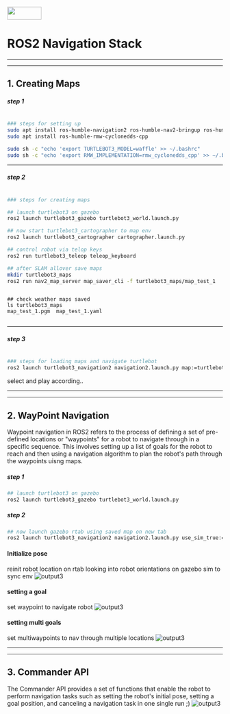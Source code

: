 <br>
<img src="https://media0.giphy.com/media/J19OSJKmqCyP7Mfjt1/giphy.gif" width="80" height="30" /> 

# ROS2 Navigation Stack

___
___

## 1. Creating Maps

##### step 1

```bash

### steps for setting up
sudo apt install ros-humble-navigation2 ros-humble-nav2-bringup ros-humble-turtlebot3* ros-humble-turtlebot3-simulations 
sudo apt install ros-humble-rmw-cyclonedds-cpp

sudo sh -c "echo 'export TURTLEBOT3_MODEL=waffle' >> ~/.bashrc"
sudo sh -c "echo 'export RMW_IMPLEMENTATION=rmw_cyclonedds_cpp' >> ~/.bashrc"
```
___


##### step 2 
```bash

### steps for creating maps

## launch turtlebot3 on gazebo 
ros2 launch turtlebot3_gazebo turtlebot3_world.launch.py 

## now start turtlebot3_cartographer to map env
ros2 launch turtlebot3_cartographer cartographer.launch.py 

## control robot via telop keys
ros2 run turtlebot3_teleop teleop_keyboard 

## after SLAM allover save maps
mkdir turtlebot3_maps
ros2 run nav2_map_server map_saver_cli -f turtlebot3_maps/map_test_1

```

```

## check weather maps saved
ls turtlebot3_maps
map_test_1.pgm  map_test_1.yaml


```
___


##### step 3
```bash

### steps for loading maps and navigate turtlebot
ros2 launch turtlebot3_navigation2 navigation2.launch.py map:=turtlebot3_maps/map_test_1.yaml 


```
select and play according..

___
___


## 2. WayPoint Navigation

Waypoint navigation in ROS2 refers to the process of defining a set of pre-defined locations or "waypoints" for a robot to navigate through in a specific sequence. This involves setting up a list of goals for the robot to reach and then using a navigation algorithm to plan the robot's path through the waypoints uisng maps.

 
##### step 1 
```bash
## launch turtlebot3 on gazebo 
ros2 launch turtlebot3_gazebo turtlebot3_world.launch.py 
```

##### step 2 
```bash
## now launch gazebo rtab using saved map on new tab
ros2 launch turtlebot3_navigation2 navigation2.launch.py use_sim_true:=True map:='turtlebot3_maps/map_test_1.yaml'  
```

#### Initialize pose
reinit robot location on rtab looking into robot orientations on gazebo sim to sync env
![output3](https://github.com/bharath5673/ros_ws/blob/main/src/navigation_tb3/output1.gif)


#### setting a goal 
set waypoint to navigate robot
![output3](https://github.com/bharath5673/ros_ws/blob/main/src/navigation_tb3/output2.gif)  


#### setting multi goals
set multiwaypoints to nav through multiple locations
![output3](https://github.com/bharath5673/ros_ws/blob/main/src/navigation_tb3/output3.gif)   
___
___



##  3. Commander API
The Commander API provides a set of functions that enable the robot to perform navigation tasks such as setting the robot's initial pose, setting a goal position, and canceling a navigation task in one single run ;)
![output3](https://github.com/bharath5673/ros_ws/blob/main/src/navigation_tb3/output4.gif) 


